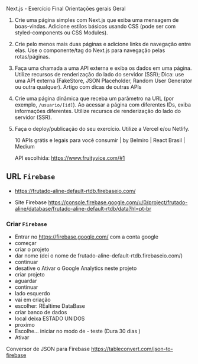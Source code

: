 Next.js - Exercício Final
Orientações gerais
Geral

1. Crie uma página simples com Next.js que exiba uma mensagem de boas-vindas. Adicione estilos básicos usando CSS (pode ser com styled-components ou CSS Modules).
2. Crie pelo menos mais duas páginas e adicione links de navegação entre elas. Use o componente/tag <Link> do Next.js para navegação pelas rotas/páginas.
3. Faça uma chamada a uma API externa e exiba os dados em uma página. Utilize recursos de renderização do lado do servidor (SSR);
   Dica: use uma API externa (FakeStore, JSON Placeholder, Random User Generator ou outra qualquer).
   Artigo com dicas de outras APIs
4. Crie uma página dinâmica que receba um parâmetro na URL (por exemplo, `/usuario/[id]`). Ao acessar a página com diferentes IDs, exiba informações diferentes. Utilize recursos de renderização do lado do servidor (SSR).
5. Faça o deploy/publicação do seu exercício.
   Utilize a Vercel e/ou Netlify.

   10 APIs grátis e legais para você consumir | by Belmiro | React Brasil | Medium

   API escolhida: https://www.fruityvice.com/#1

## URL `Firebase`

- https://frutado-aline-default-rtdb.firebaseio.com/

- Site Firebase https://console.firebase.google.com/u/0/project/frutado-aline/database/frutado-aline-default-rtdb/data?hl=pt-br

### Criar `Firebase`

- Entrar no https://firebase.google.com/ com a conta google
- começar
- criar o projeto
- dar nome (dei o nome de frutado-aline-default-rtdb.firebaseio.com/)
- continuar
- desative o Ativar o Google Analytics neste projeto
- criar projeto
- aguardar
- continuar
- lado esquerdo
- vai em criação
- escolher: REaltime DataBase
- criar banco de dados
- local deixa ESTADO UNIDOS
- proximo
- Escolhe... iniciar no modo de - teste (Dura 30 dias )
- Ativar

Conversor de JSON para Firebase https://tableconvert.com/json-to-firebase
